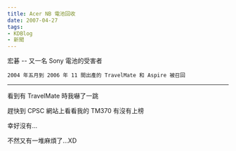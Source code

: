 ```yaml
---
title: Acer NB 電池回收
date: 2007-04-27
tags:
- KDBlog
- 新聞
---
```

宏碁 -- 又一名 Sony 電池的受害者



`2004 年五月到 2006 年 11 間出產的 TravelMate 和 Aspire 被召回`

---

看到有 TravelMate 時我嚇了一跳

趕快到 CPSC 網站上看看我的 TM370 有沒有上榜

幸好沒有...

不然又有一堆麻煩了...XD

